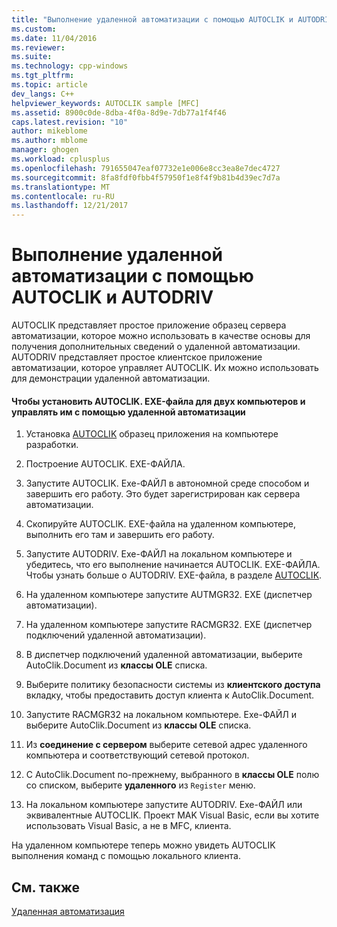 ```yaml
---
title: "Выполнение удаленной автоматизации с помощью AUTOCLIK и AUTODRIV | Документы Microsoft"
ms.custom: 
ms.date: 11/04/2016
ms.reviewer: 
ms.suite: 
ms.technology: cpp-windows
ms.tgt_pltfrm: 
ms.topic: article
dev_langs: C++
helpviewer_keywords: AUTOCLIK sample [MFC]
ms.assetid: 8900c0de-8dba-4f0a-8d9e-7db77a1f4f46
caps.latest.revision: "10"
author: mikeblome
ms.author: mblome
manager: ghogen
ms.workload: cplusplus
ms.openlocfilehash: 791655047eaf07732e1e006e8cc3ea8e7dec4727
ms.sourcegitcommit: 8fa8fdf0fbb4f57950f1e8f4f9b81b4d39ec7d7a
ms.translationtype: MT
ms.contentlocale: ru-RU
ms.lasthandoff: 12/21/2017
---
```

# <a name="running-remote-automation-using-autoclik-and-autodriv"></a>Выполнение удаленной автоматизации с помощью AUTOCLIK и AUTODRIV
AUTOCLIK представляет простое приложение образец сервера автоматизации, которое можно использовать в качестве основы для получения дополнительных сведений о удаленной автоматизации. AUTODRIV представляет простое клиентское приложение автоматизации, которое управляет AUTOCLIK. Их можно использовать для демонстрации удаленной автоматизации.  
  
#### <a name="to-install-autoclikexe-on-two-machines-and-drive-it-using-remote-automation"></a>Чтобы установить AUTOCLIK. EXE-файла для двух компьютеров и управлять им с помощью удаленной автоматизации  
  
1.  Установка [AUTOCLIK](../visual-cpp-samples.md) образец приложения на компьютере разработки.  
  
2.  Построение AUTOCLIK. EXE-ФАЙЛА.  
  
3.  Запустите AUTOCLIK. Exe-ФАЙЛ в автономной среде способом и завершить его работу. Это будет зарегистрирован как сервера автоматизации.  
  
4.  Скопируйте AUTOCLIK. EXE-файла на удаленном компьютере, выполнить его там и завершить его работу.  
  
5.  Запустите AUTODRIV. Exe-ФАЙЛ на локальном компьютере и убедитесь, что его выполнение начинается AUTOCLIK. EXE-ФАЙЛА. Чтобы узнать больше о AUTODRIV. EXE-файла, в разделе [AUTOCLIK](../visual-cpp-samples.md).  
  
6.  На удаленном компьютере запустите AUTMGR32. EXE (диспетчер автоматизации).  
  
7.  На удаленном компьютере запустите RACMGR32. EXE (диспетчер подключений удаленной автоматизации).  
  
8.  В диспетчер подключений удаленной автоматизации, выберите AutoClik.Document из **классы OLE** списка.  
  
9. Выберите политику безопасности системы из **клиентского доступа** вкладку, чтобы предоставить доступ клиента к AutoClik.Document.  
  
10. Запустите RACMGR32 на локальном компьютере. Exe-ФАЙЛ и выберите AutoClik.Document из **классы OLE** списка.  
  
11. Из **соединение с сервером** выберите сетевой адрес удаленного компьютера и соответствующий сетевой протокол.  
  
12. С AutoClik.Document по-прежнему, выбранного в **классы OLE** полю со списком, выберите **удаленного** из `Register` меню.  
  
13. На локальном компьютере запустите AUTODRIV. Exe-ФАЙЛ или эквивалентные AUTOCLIK. Проект MAK Visual Basic, если вы хотите использовать Visual Basic, а не в MFC, клиента.  
  
 На удаленном компьютере теперь можно увидеть AUTOCLIK выполнения команд с помощью локального клиента.  
  
## <a name="see-also"></a>См. также  
 [Удаленная автоматизация](../mfc/remote-automation.md)

